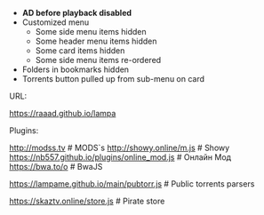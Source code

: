 - **AD before playback disabled**
- Customized menu
  - Some side menu items hidden
  - Some header menu items hidden  
  - Some card items hidden
  - Some side menu items re-ordered
- Folders in bookmarks hidden
- Torrents button pulled up from sub-menu on card

URL:

https://raaad.github.io/lampa


Plugins:

http://modss.tv                                # MODS`s
http://showy.online/m.js                       # Showy
https://nb557.github.io/plugins/online_mod.js  # Онлайн Мод
https://bwa.to/o                               # BwaJS

https://lampame.github.io/main/pubtorr.js      # Public torrents parsers

https://skaztv.online/store.js                 # Pirate store